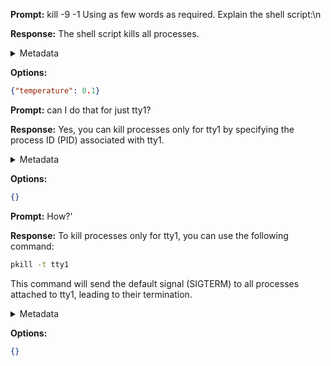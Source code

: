 **Prompt:**
kill -9 -1
 Using as few words as required. Explain the shell script:\n

**Response:**
The shell script kills all processes.

<details><summary>Metadata</summary>

- Duration: 824 ms
- Datetime: 2023-09-23T20:55:58.334552
- Model: gpt-3.5-turbo-0613

</details>

**Options:**
```json
{"temperature": 0.1}
```

**Prompt:**
can I do that for just tty1?

**Response:**
Yes, you can kill processes only for tty1 by specifying the process ID (PID) associated with tty1.

<details><summary>Metadata</summary>

- Duration: 1216 ms
- Datetime: 2023-09-23T20:56:44.825145
- Model: gpt-3.5-turbo-0613

</details>

**Options:**
```json
{}
```

**Prompt:**
How?'


**Response:**
To kill processes only for tty1, you can use the following command:

```sh
pkill -t tty1
```

This command will send the default signal (SIGTERM) to all processes attached to tty1, leading to their termination.

<details><summary>Metadata</summary>

- Duration: 2371 ms
- Datetime: 2023-09-23T20:56:57.379590
- Model: gpt-3.5-turbo-0613

</details>

**Options:**
```json
{}
```

